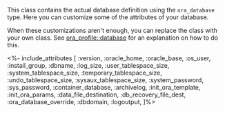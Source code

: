 This class contains the actual database definition using the `ora_database` type. Here you can customize some of the attributes of your database.

When these customizations aren't enough, you can replace the class with your own class. See [ora_profile::database](./database.html) for an explanation on how to do this.

<%- include_attributes [
  :version,
  :oracle_home,
  :oracle_base,
  :os_user,
  :install_group,
  :dbname,
  :log_size,
  :user_tablespace_size,
  :system_tablespace_size,
  :temporary_tablespace_size,
  :undo_tablespace_size,
  :sysaux_tablespace_size,
  :system_password,
  :sys_password,
  :container_database,
  :archivelog,
  :init_ora_template,
  :init_ora_params,
  :data_file_destination,
  :db_recovery_file_dest,
  :ora_database_override,
  :dbdomain,
  :logoutput,
]%>
